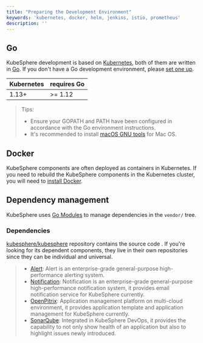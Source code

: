 ```yaml
---
title: "Preparing the Development Environment"
keywords: 'kubernetes, docker, helm, jenkins, istio, prometheus'
description: ''
---
```


## Go

KubeSphere development is based on [Kubernetes](https://github.com/kubernetes/kubernetes), both of them are written in [Go](http://golang.org/). If you don't have a Go development environment, please [set one up](http://golang.org/doc/code.html).

| Kubernetes     | requires Go |
|----------------|-------------|
| 1.13+          | >= 1.12     |

> Tips: 
> - Ensure your GOPATH and PATH have been configured in accordance with the Go
environment instructions. 
> - It's recommended to install [macOS GNU tools](https://www.topbug.net/blog/2013/04/14/install-and-use-gnu-command-line-tools-in-mac-os-x) for Mac OS.

## Docker

KubeSphere components are often deployed as containers in Kubernetes. If you need to rebuild the KubeSphere components in the Kubernetes cluster, you will need to [install Docker](https://docs.docker.com/install/).


## Dependency management

KubeSphere uses [Go Modules](https://github.com/golang/go/wiki/Modules) to manage dependencies in the `vendor/` tree.

### Dependencies

[kubesphere/kubesphere](https://github.com/kubesphere/kubesphere) repository contains the source code . If you're looking for its dependent components, they live in their own repositories since they can be individual and universal.

> - [Alert](https://github.com/kubesphere/alert): Alert is an enterprise-grade general-purpose high-performance alerting system.
> - [Notification](https://github.com/openpitrix/notification): Notification is an enterprise-grade general-purpose high-performance notification system, it provides email notification service for KubeSphere currently.
> - [OpenPitrix](https://github.com/openpitrix/openpitrix): Application management platform on multi-cloud environment, it provides application template and application management for KubeSphere currently.
> - [SonarQube](https://github.com/SonarSource/sonarqube): Integrated in KubeSphere DevOps, it provides the capability to not only show health of an application but also to highlight issues newly introduced. 
